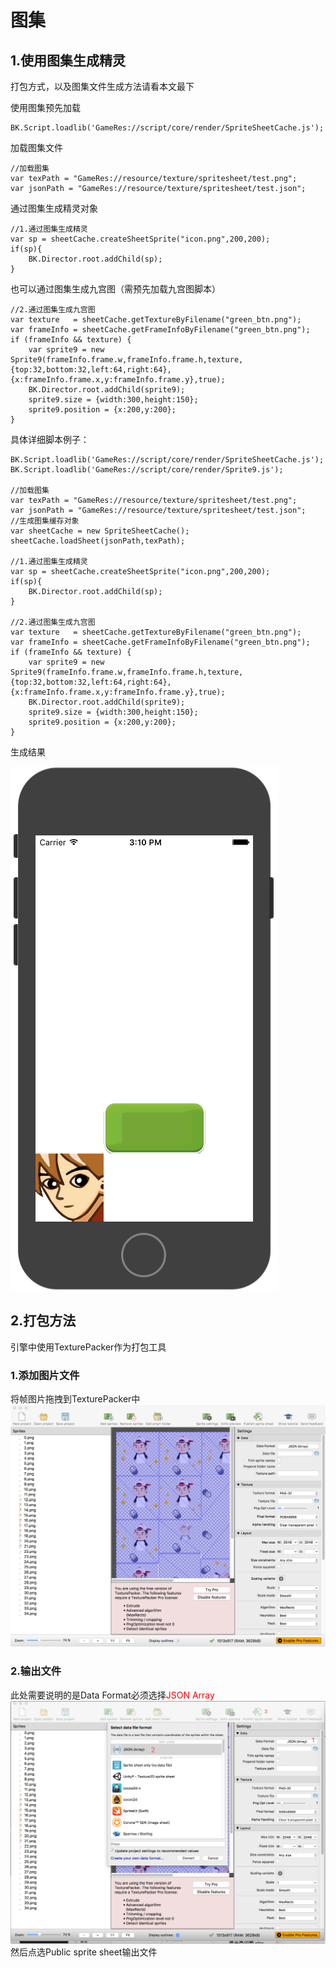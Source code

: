 # 图集

## 1.使用图集生成精灵
打包方式，以及图集文件生成方法请看本文最下

使用图集预先加载

```
BK.Script.loadlib('GameRes://script/core/render/SpriteSheetCache.js');
```

加载图集文件

```
//加载图集
var texPath = "GameRes://resource/texture/spritesheet/test.png";
var jsonPath = "GameRes://resource/texture/spritesheet/test.json";
```

通过图集生成精灵对象

```
//1.通过图集生成精灵
var sp = sheetCache.createSheetSprite("icon.png",200,200);
if(sp){
    BK.Director.root.addChild(sp);
}
```

也可以通过图集生成九宫图（需预先加载九宫图脚本）

```
//2.通过图集生成九宫图
var texture   = sheetCache.getTextureByFilename("green_btn.png");
var frameInfo = sheetCache.getFrameInfoByFilename("green_btn.png");
if (frameInfo && texture) {
    var sprite9 = new Sprite9(frameInfo.frame.w,frameInfo.frame.h,texture,{top:32,bottom:32,left:64,right:64},{x:frameInfo.frame.x,y:frameInfo.frame.y},true);
    BK.Director.root.addChild(sprite9);
    sprite9.size = {width:300,height:150};
    sprite9.position = {x:200,y:200};
}
```

具体详细脚本例子：

```
BK.Script.loadlib('GameRes://script/core/render/SpriteSheetCache.js');
BK.Script.loadlib('GameRes://script/core/render/Sprite9.js');

//加载图集
var texPath = "GameRes://resource/texture/spritesheet/test.png";
var jsonPath = "GameRes://resource/texture/spritesheet/test.json";
//生成图集缓存对象
var sheetCache = new SpriteSheetCache();
sheetCache.loadSheet(jsonPath,texPath);

//1.通过图集生成精灵
var sp = sheetCache.createSheetSprite("icon.png",200,200);
if(sp){
    BK.Director.root.addChild(sp);
}

//2.通过图集生成九宫图
var texture   = sheetCache.getTextureByFilename("green_btn.png");
var frameInfo = sheetCache.getFrameInfoByFilename("green_btn.png");
if (frameInfo && texture) {
    var sprite9 = new Sprite9(frameInfo.frame.w,frameInfo.frame.h,texture,{top:32,bottom:32,left:64,right:64},{x:frameInfo.frame.x,y:frameInfo.frame.y},true);
    BK.Director.root.addChild(sprite9);
    sprite9.size = {width:300,height:150};
    sprite9.position = {x:200,y:200};
}

```
生成结果

![](./img/sheet_simulator.png)


## 2.打包方法
引擎中使用TexturePacker作为打包工具
### 1.添加图片文件
将帧图片拖拽到TexturePacker中
![](img/sheet_texturepacker1.png)
### 2.输出文件
此处需要说明的是Data Format必须选择<font color="red">JSON Array</font>
![](img/sheet_texturepacker2.png)
然后点选Public sprite sheet输出文件
